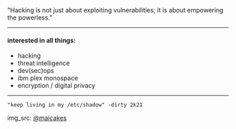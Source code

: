 "Hacking is not just about exploiting vulnerabilities; it is about empowering the powerless."

---


#### interested in all things: 
- hacking
- threat intelligence
- dev(sec)ops  
- ibm plex monospace
- encryption / digital privacy


---
`"keep living in my /etc/shadow" -dirty 2k21` 



img_src: [@maicakes](https://ko-fi.com/maicakes)

